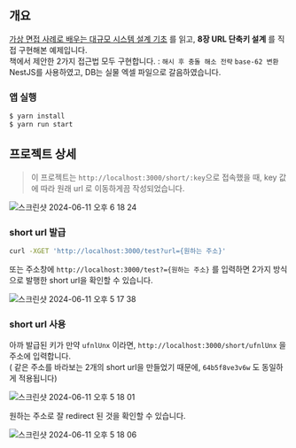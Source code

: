## 개요
[가상 면접 사례로 배우는 대규모 시스템 설계 기초](https://www.yes24.com/Product/Goods/124138645) 를 읽고, **8장 URL 단축키 설계** 를 직접 구현해본 예제입니다.    
책에서 제안한 2가지 접근법 모두 구현합니다. : `해시 후 충돌 해소 전략` `base-62 변환`  
NestJS를 사용하였고, DB는 실물 엑셀 파일으로 갈음하였습니다.

### 앱 실행
```bash
$ yarn install
$ yarn run start
```

## 프로젝트 상세
> 이 프로젝트는 `http://localhost:3000/short/:key`으로 접속했을 때, key 값에 따라 원래 url 로 이동하게끔 작성되었습니다.

![스크린샷 2024-06-11 오후 6 18 24](https://github.com/yujiniii/nest-url-shortcut/assets/50348197/e49156e0-c29a-4755-9a9d-dece64c73e0a)


### short url 발급

```bash
curl -XGET 'http://localhost:3000/test?url={원하는 주소}'
```

또는 주소창에 `http://localhost:3000/test?={원하는 주소}` 를 입력하면 2가지 방식으로 발행한 short url을 확인할 수 있습니다. 

![스크린샷 2024-06-11 오후 5 17 38](https://github.com/yujiniii/nest-url-shortcut/assets/50348197/8769ec4e-1804-4245-b5b6-9fe35a7d9682)


### short url 사용
아까 발급된 키가 만약 `ufnlUnx` 이라면, `http://localhost:3000/short/ufnlUnx` 을 주소에 입력합니다.   
( 같은 주소를 바라보는 2개의 short url을 만들었기 때문에, `64b5f8ve3v6w` 도 동일하게 적용됩니다)  

![스크린샷 2024-06-11 오후 5 18 01](https://github.com/yujiniii/nest-url-shortcut/assets/50348197/826e1a47-49b0-4161-9a37-dc79722a9559)


원하는 주소로 잘 redirect 된 것을 확인할 수 있습니다. 

![스크린샷 2024-06-11 오후 5 18 06](https://github.com/yujiniii/nest-url-shortcut/assets/50348197/5408c42b-1462-4d87-8441-78a36dad5eb1)
